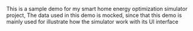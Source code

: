 This is a sample demo for my smart home energy optimization simulator project,
The data used in this demo is mocked, since that this demo is mainly used for illustrate how the simulator work with its UI interface 

